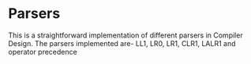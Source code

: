 # Parsers
This is a straightforward implementation of different parsers in Compiler Design. The parsers implemented are-
LL1,
LR0,
LR1,
CLR1,
LALR1 and
operator precedence
